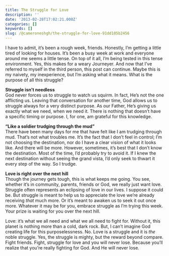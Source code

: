 ```yaml
---
title: The Struggle for Love
description: ''
date: '2013-02-28T17:02:21.000Z'
categories: []
keywords: []
slug: /@cameroneshgh/the-struggle-for-love-91dd105b2456
---
```


I have to admit, it’s been a rough week, friends. Honestly, I’m getting a little tired of looking for houses. It’s been a busy week at work and everyone around me seems a little tense. On top of it all, I’m being tested in this tense environment. Yes, this makes for a weary Journeyer. And now that I’ve referred to myself in the third person, this post can continue. Maybe this is my naivety, my inexperience, but I’m asking what it means. What is the purpose of all this struggle?

**Struggle isn’t needless**  
God never forces us to struggle to watch us squirm. In fact, He’s not the one afflicting us. Leaving that conversation for another time, God allows us to struggle always for a very distinct purpose. As our Father, He’s giving us exactly what we need, when we need it. There is nothing that doesn’t have a specific timing or purpose. I, for one, am grateful for this knowledge.

**“Like a soldier trudging through the mud”**  
There have been many days for me that have felt like I am trudging through mud. That’s not what troubles me. It’s the fact that I don’t feel in control; I’m not choosing the destination, nor do I have a clear vision of what it looks like. And there will be more. However, sometimes, it’s best that I don’t know the destination. Most of the time, I’d probably try to avoid it. If I knew the next destination without seeing the grand vista, I’d only seek to thwart it every step of the way. So I trudge.

**Love is right over the next hill**  
Though the journey gets tough, this is what keeps me going. You see, whether it’s in community, parents, friends or God, we really just want love. Struggle often represents an eclipsing of love in our lives. I suppose it could be. But struggle is meant to help us to appreciate the love we’re already receiving _that_ much more. Or it’s meant to awaken us to seek it out once more. Whatever it may be for you, embrace struggle as I’m trying this week. Your prize is waiting for you over the next hill.

Love: it’s what we all need and what we all need to fight for. Without it, this planet is nothing more than a cold, dark rock. But, I can’t imagine God creating life for this purposelessness. No. Love is a struggle and it is _the_ noble struggle. Yes, the struggle is mighty, but the reward beyond compare. Fight friends. Fight, struggle for love and you will never lose. Because you’ll realize that you’re really fighting for God. And He will never lose.